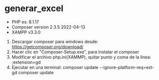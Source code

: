 ﻿# generar_excel
- PHP es: 8.1.17
- Composer version 2.3.5 2022-04-13
- XAMPP v3.3.0
1. Descargar composer para windows desde:
https://getcomposer.org/download/ 
2. Hacer clic en "Composer-Setup.exe", para instalar el composer
3. Modificar el archivo php.ini(XAMMP), quitar punto y coma de la linea: ;extension=gd 
4. Ejecutar en una terminal:
          composer update --ignore-platform-req=ext-gd
          composer update
